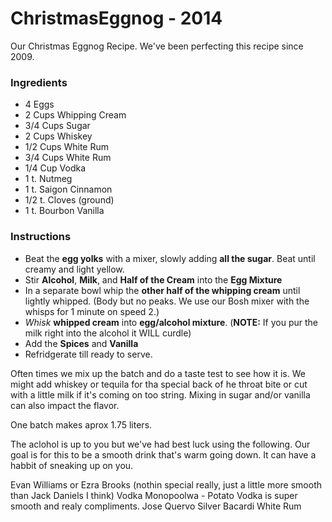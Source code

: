 # ChristmasEggnog - 2014
Our Christmas Eggnog Recipe. We've been perfecting this recipe since 2009.

### Ingredients
* 4 Eggs
* 2 Cups Whipping Cream
* 3/4 Cups Sugar
* 2 Cups Whiskey
* 1/2 Cups White Rum
* 3/4 Cups White Rum
* 1/4 Cup Vodka
* 1 t. Nutmeg
* 1 t. Saigon Cinnamon
* 1/2 t. Cloves (ground)
* 1 t. Bourbon Vanilla

### Instructions
* Beat the **egg yolks** with a mixer, slowly adding **all the sugar**. Beat until creamy and light yellow.
* Stir **Alcohol**, **Milk**, and **Half of the Cream** into the **Egg Mixture**
* In a separate bowl whip the **other half of the whipping cream** until lightly whipped. (Body but no peaks. We use our Bosh mixer with the whisps for 1 minute on speed 2.)
* _Whisk_ **whipped cream** into **egg/alcohol mixture**. (**NOTE:** If you pur the milk right into the alcohol it WILL curdle)
* Add the **Spices** and **Vanilla**
* Refridgerate till ready to serve.

Often times we mix up the batch and do a taste test to see how it is. We might add whiskey or tequila for tha special back of he throat bite or cut with a little milk if it's coming on too string. Mixing in sugar and/or vanilla can also impact the flavor.

One batch makes aprox 1.75 liters.

The aclohol is up to you but we've had best luck using the following. Our goal is for this to be a smooth drink that's warm going down. It can have a habbit of sneaking up on you.

Evan Williams or Ezra Brooks (nothin special really, just a little more smooth than Jack Daniels I think)
Vodka Monopoolwa - Potato Vodka is super smooth and realy compliments.
Jose Quervo Silver
Bacardi White Rum
